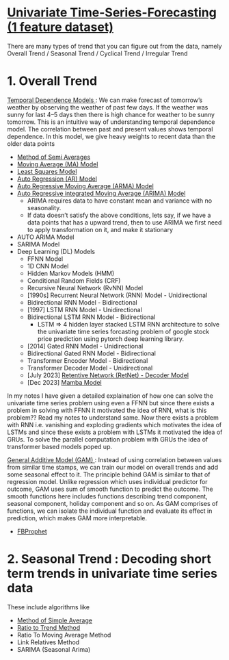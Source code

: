 # <ins> Univariate Time-Series-Forecasting (1 feature dataset) </ins>

There are many types of trend that you can figure out from the data, namely Overall Trend / Seasonal Trend / Cyclical Trend / Irregular Trend

# 1. Overall Trend

<ins> Temporal Dependence Models </ins> : We can make forecast of tomorrow’s weather by observing the weather of past few days. If the weather was sunny for last 4–5 days then there is high chance for weather to be sunny tomorrow. This is an intuitive way of understanding temporal dependence model. The correlation between past and present values shows temporal dependence. In this model, we give heavy weights to recent data than the older data points

- [Method of Semi Averages](https://github.com/khetansarvesh/Time-Series-Modelling/blob/main/univariate_time_series/Semi%20Average%20Model.pdf)
- [Moving Average (MA) Model](https://github.com/khetansarvesh/Time-Series-Modelling/blob/main/univariate_time_series/MA.pdf)
- [Least Squares Model](https://github.com/khetansarvesh/Time-Series-Modelling/blob/main/univariate_time_series/Least%20Squares%20Model.pdf)
- [Auto Regression (AR) Model](https://www.youtube.com/watch?v=Ia9irWcWt8s)
- [Auto Regressive Moving Average (ARMA) Model](https://www.youtube.com/watch?v=8t11SmVD8dU)
- [Auto Regressive integrated Moving Average (ARIMA) Model](https://www.youtube.com/watch?v=8FCDpFhd1zk)
  - ARIMA requires data to have constant mean and variance with no seasonality.
  - If data doesn’t satisfy the above conditions, lets say, if we have a data points that has a upward trend, then to use ARIMA we first need to apply transformation on it, and make it stationary 
- AUTO ARIMA Model
- SARIMA Model
- Deep Learning (DL) Models
    - FFNN Model
    - 1D CNN Model
    - Hidden Markov Models (HMM)
    - Conditional Random Fields (CRF)
    - Recursive Neural Network (RvNN) Model
    - [1990s] Recurrent Neural Network (RNN) Model - Unidirectional
    - Bidirectional RNN Model - Bidirectional
    - [1997] LSTM RNN Model - Unidirectional
    - Bidirectional LSTM RNN Model - Bidirectional
      - LSTM => 4 hidden layer stacked LSTM RNN architecture to solve the univariate time series forcasting problem of google stock price prediction using pytorch deep learning library.
    - [2014] Gated RNN Model - Unidirectional
    - Bidirectional Gated RNN Model - Bidirectional 
    - Transformer Encoder Model - Bidirectional 
    - Transformer Decoder Model - Unidirectional
    - [July 2023] [Retentive Network (RetNet) - Decoder Model](https://www.youtube.com/watch?v=C6Hi5UkXJhs&ab_channel=DataScienceGems)
    - [Dec 2023] [Mamba Model](https://www.youtube.com/watch?v=8Q_tqwpTpVU)


In my notes I have given a detailed explaination of how one can solve the univariate time series problem using even a FFNN but since there exists a problem in solving with FFNN it motivated the idea of RNN, what is this problem?? Read my notes to understand same. Now there exists a problem with RNN i.e. vanishing and exploding gradients which motivates the idea of LSTMs and since these exists a problem with LSTMs it motivated the idea of GRUs. To solve the parallel computation problem with GRUs the idea of transformer based models poped up.










<ins> General Additive Model (GAM) </ins> : Instead of using correlation between values from similar time stamps, we can train our model on overall trends and add some seasonal effect to it. The principle behind GAM is similar to that of regression model. Unlike regression which uses individual predictor for outcome, GAM uses sum of smooth function to predict the outcome. The smooth functions here includes functions describing trend component, seasonal component, holiday component and so on. As GAM comprises of functions, we can isolate the individual function and evaluate its effect in prediction, which makes GAM more interpretable.

- [FBProphet](https://www.youtube.com/watch?v=09tg5fU4T6A)




# 2. Seasonal Trend : Decoding short term trends in univariate time series data
These include algorithms like 
- [Method of Simple Average](https://github.com/khetansarvesh/Time-Series-Modelling/blob/main/univariate_time_series/seasonal_trend/Simple%20Average.pdf)
- [Ratio to Trend Method](https://github.com/khetansarvesh/Time-Series-Modelling/blob/main/univariate_time_series/seasonal_trend/Ratio%20To%20Trend.pdf)
- Ratio To Moving Average Method
- Link Relatives Method
- SARIMA (Seasonal Arima)

